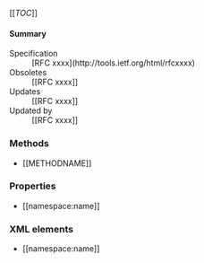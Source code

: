 <!-- --- title: RFC xxx: RFC TILE -->
[[_TOC_]]

<div id="summary-box" markdown="1">
<h4>Summary</h4>
<!-- Fil the the RFC number, remove any sections that don't apply -->
<dl>
<dt>Specification</dt>
<dd markdown="1">[RFC xxxx](http://tools.ietf.org/html/rfcxxxx)
</dd>
<dt>Obsoletes</dt>
<dd markdown="1">[[RFC xxxx]]
</dd>
<dt>Updates</dt>
<dd markdown="1">[[RFC xxxx]]
</dd>
<dt>Updated by</dt>
<dd markdown="1">[[RFC xxxx]]
</dd>
</dl>

</div>


### Methods

<!-- List of HTTP Methods defined by this RFC -->
* [[METHODNAME]]

### Properties

<!-- List of Properties defined by this RFC -->
* [[namespace:name]]

### XML elements

<!-- List of other XML elements defined by this RFC -->
* [[namespace:name]]

